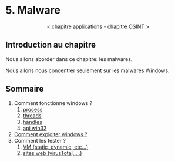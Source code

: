 # 5. Malware

<p align="center">
  <a href="../4-applications/README.md">< chapitre applications</a> - <a href="../6-osint/README.md">chapitre OSINT ></a>
</p>

## Introduction au chapitre

Nous allons aborder dans ce chapitre: les malwares.

Nous allons nous concentrer seulement sur les malwares Windows.

## Sommaire

1. Comment fonctionne windows ?
    1. [process](1-fonctionnement-windows/1-processes.md)
    2. [threads](1-fonctionnement-windows/2-threads.md)
    3. [handles](1-fonctionnement-windows/3-handles.md)
    4. [api win32](1-fonctionnement-windows/4-api-windows-32.md)
2. [Comment exploiter windows ?](2-exploitation-windows.md)
3. Comment les tester ?
    1. [VM (static, dynamic, etc…)](3-tester-ses-malwares/1-vm.md)
    2. [sites web (virusTotal, …)](3-tester-ses-malwares/2-web.md)

<!-- 
TODO: 
    - low-level languages: assembleur, C (ou C++) 
    - niveaux de privileges

-->
